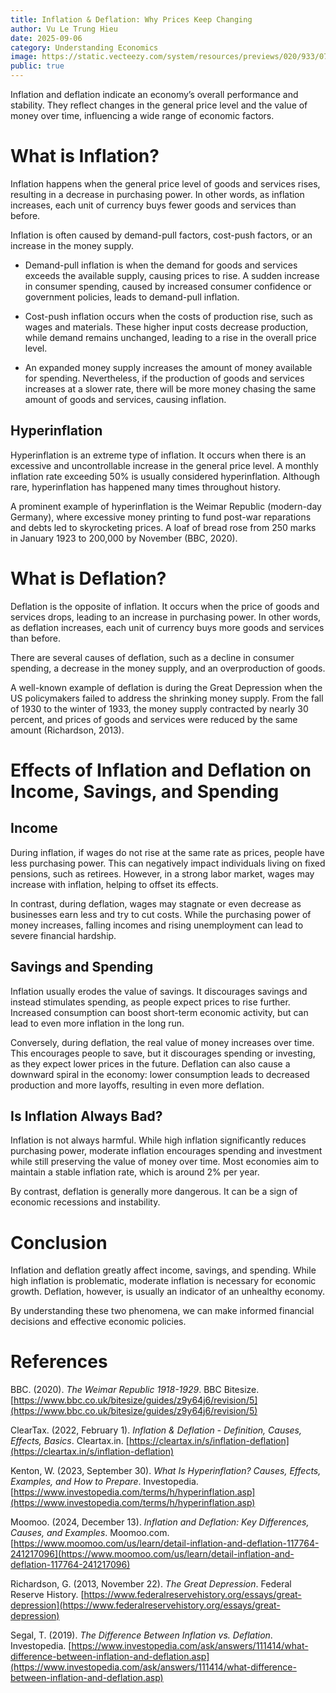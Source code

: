 ```yaml
---
title: Inflation & Deflation: Why Prices Keep Changing
author: Vu Le Trung Hieu
date: 2025-09-06
category: Understanding Economics
image: https://static.vecteezy.com/system/resources/previews/020/933/072/non_2x/abstract-blur-gradient-background-vector.jpg
public: true
---
```


Inflation and deflation indicate an economy’s overall performance and stability. They reflect changes in the general price level and the value of money over time, influencing a wide range of economic factors.

# What is Inflation?

Inflation happens when the general price level of goods and services rises, resulting in a decrease in purchasing power. In other words, as inflation increases, each unit of currency buys fewer goods and services than before.

Inflation is often caused by demand-pull factors, cost-push factors, or an increase in the money supply.

* Demand-pull inflation is when the demand for goods and services exceeds the available supply, causing prices to rise. A sudden increase in consumer spending, caused by increased consumer confidence or government policies, leads to demand-pull inflation.

* Cost-push inflation occurs when the costs of production rise, such as wages and materials. These higher input costs decrease production, while demand remains unchanged, leading to a rise in the overall price level.

* An expanded money supply increases the amount of money available for spending. Nevertheless, if the production of goods and services increases at a slower rate, there will be more money chasing the same amount of goods and services, causing inflation.

## Hyperinflation

Hyperinflation is an extreme type of inflation. It occurs when there is an excessive and uncontrollable increase in the general price level. A monthly inflation rate exceeding 50% is usually considered hyperinflation. Although rare, hyperinflation has happened many times throughout history.

A prominent example of hyperinflation is the Weimar Republic (modern-day Germany), where excessive money printing to fund post-war reparations and debts led to skyrocketing prices. A loaf of bread rose from 250 marks in January 1923 to 200,000 by November (BBC, 2020).

# What is Deflation?

Deflation is the opposite of inflation. It occurs when the price of goods and services drops, leading to an increase in purchasing power. In other words, as deflation increases, each unit of currency buys more goods and services than before.

There are several causes of deflation, such as a decline in consumer spending, a decrease in the money supply, and an overproduction of goods.

A well-known example of deflation is during the Great Depression when the US policymakers failed to address the shrinking money supply. From the fall of 1930 to the winter of 1933, the money supply contracted by nearly 30 percent, and prices of goods and services were reduced by the same amount (Richardson, 2013).

# Effects of Inflation and Deflation on Income, Savings, and Spending

## Income

During inflation, if wages do not rise at the same rate as prices, people have less purchasing power. This can negatively impact individuals living on fixed pensions, such as retirees. However, in a strong labor market, wages may increase with inflation, helping to offset its effects.

In contrast, during deflation, wages may stagnate or even decrease as businesses earn less and try to cut costs. While the purchasing power of money increases, falling incomes and rising unemployment can lead to severe financial hardship.

## Savings and Spending

Inflation usually erodes the value of savings. It discourages savings and instead stimulates spending, as people expect prices to rise further. Increased consumption can boost short-term economic activity, but can lead to even more inflation in the long run.

Conversely, during deflation, the real value of money increases over time. This encourages people to save, but it discourages spending or investing, as they expect lower prices in the future. Deflation can also cause a downward spiral in the economy: lower consumption leads to decreased production and more layoffs, resulting in even more deflation.

## Is Inflation Always Bad?

Inflation is not always harmful. While high inflation significantly reduces purchasing power, moderate inflation encourages spending and investment while still preserving the value of money over time. Most economies aim to maintain a stable inflation rate, which is around 2% per year.

By contrast, deflation is generally more dangerous. It can be a sign of economic recessions and instability.

# Conclusion

Inflation and deflation greatly affect income, savings, and spending. While high inflation is problematic, moderate inflation is necessary for economic growth. Deflation, however, is usually an indicator of an unhealthy economy.

By understanding these two phenomena, we can make informed financial decisions and effective economic policies.

# References

BBC. (2020). *The Weimar Republic 1918-1929*. BBC Bitesize. [https://www.bbc.co.uk/bitesize/guides/z9y64j6/revision/5](https://www.bbc.co.uk/bitesize/guides/z9y64j6/revision/5)  

ClearTax. (2022, February 1). *Inflation & Deflation \- Definition, Causes, Effects, Basics*. Cleartax.in. [https://cleartax.in/s/inflation-deflation](https://cleartax.in/s/inflation-deflation)  

Kenton, W. (2023, September 30). *What Is Hyperinflation? Causes, Effects, Examples, and How to Prepare*. Investopedia. [https://www.investopedia.com/terms/h/hyperinflation.asp](https://www.investopedia.com/terms/h/hyperinflation.asp)  

Moomoo. (2024, December 13). *Inflation and Deflation: Key Differences, Causes, and Examples*. Moomoo.com. [https://www.moomoo.com/us/learn/detail-inflation-and-deflation-117764-241217096](https://www.moomoo.com/us/learn/detail-inflation-and-deflation-117764-241217096)  

Richardson, G. (2013, November 22). *The Great Depression*. Federal Reserve History. [https://www.federalreservehistory.org/essays/great-depression](https://www.federalreservehistory.org/essays/great-depression)  

Segal, T. (2019). *The Difference Between Inflation vs. Deflation*. Investopedia. [https://www.investopedia.com/ask/answers/111414/what-difference-between-inflation-and-deflation.asp](https://www.investopedia.com/ask/answers/111414/what-difference-between-inflation-and-deflation.asp)
